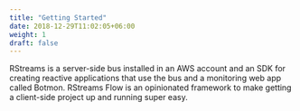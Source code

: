 ```yaml
---
title: "Getting Started"
date: 2018-12-29T11:02:05+06:00
weight: 1
draft: false
---
```


RStreams is a server-side bus installed in an AWS account and an SDK for creating reactive applications that use the bus and a monitoring web app called Botmon.  RStreams Flow is an opinionated framework to make getting a client-side project up and running super easy.